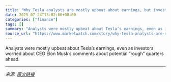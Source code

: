 ```yaml
---
title: "Why Tesla analysts are mostly upbeat about earnings, but investors aren’t happy"
date: 2025-07-24T13:02:00+08:00
categories: ["finance"]
tags: []
summary: "Analysts were mostly upbeat about Tesla’s earnings, even as investors worried about CEO Elon Musk’s comments about potential “rough” quarters ahead."
source_url: "https://www.marketwatch.com/story/why-tesla-analysts-are-mostly-upbeat-about-earnings-but-investors-arent-happy-ebca5304?mod=mw_rss_topstories"
---
```


Analysts were mostly upbeat about Tesla’s earnings, even as investors worried about CEO Elon Musk’s comments about potential “rough” quarters ahead.

---

*来源: [原文链接](https://www.marketwatch.com/story/why-tesla-analysts-are-mostly-upbeat-about-earnings-but-investors-arent-happy-ebca5304?mod=mw_rss_topstories)*
